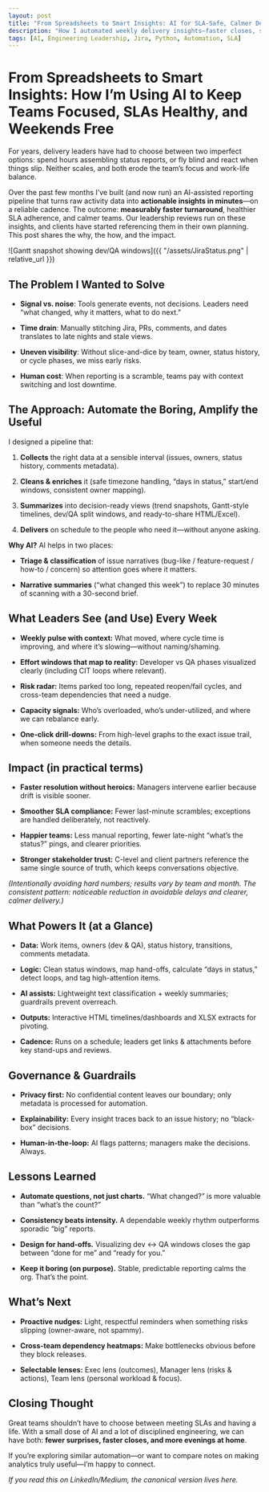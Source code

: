 ```yaml
---
layout: post
title: "From Spreadsheets to Smart Insights: AI for SLA-Safe, Calmer Delivery"
description: "How I automated weekly delivery insights—faster closes, steadier SLAs, and better work-life balance."
tags: [AI, Engineering Leadership, Jira, Python, Automation, SLA]
---
```


# From Spreadsheets to Smart Insights: How I’m Using AI to Keep Teams Focused, SLAs Healthy, and Weekends Free

For years, delivery leaders have had to choose between two imperfect options: spend hours assembling status reports, or fly blind and react when things slip. Neither scales, and both erode the team’s focus and work-life balance.

Over the past few months I’ve built (and now run) an AI-assisted reporting pipeline that turns raw activity data into **actionable insights in minutes**—on a reliable cadence. The outcome: **measurably faster turnaround**, healthier SLA adherence, and calmer teams. Our leadership reviews run on these insights, and clients have started referencing them in their own planning. This post shares the why, the how, and the impact.

![Gantt snapshot showing dev/QA windows]({{ "/assets/JiraStatus.png" | relative_url }})

## The Problem I Wanted to Solve

- **Signal vs. noise**: Tools generate events, not decisions. Leaders need “what changed, why it matters, what to do next.”

- **Time drain**: Manually stitching Jira, PRs, comments, and dates translates to late nights and stale views.

- **Uneven visibility**: Without slice-and-dice by team, owner, status history, or cycle phases, we miss early risks.

- **Human cost**: When reporting is a scramble, teams pay with context switching and lost downtime.

## The Approach: Automate the Boring, Amplify the Useful

I designed a pipeline that:

1. **Collects** the right data at a sensible interval (issues, owners, status history, comments metadata).

2. **Cleans & enriches** it (safe timezone handling, “days in status,” start/end windows, consistent owner mapping).

3. **Summarizes** into decision-ready views (trend snapshots, Gantt-style timelines, dev/QA split windows, and ready-to-share HTML/Excel).

4. **Delivers** on schedule to the people who need it—without anyone asking.

**Why AI?** AI helps in two places:

- **Triage & classification** of issue narratives (bug-like / feature-request / how-to / concern) so attention goes where it matters.

- **Narrative summaries** (“what changed this week”) to replace 30 minutes of scanning with a 30-second brief.

## What Leaders See (and Use) Every Week

- **Weekly pulse with context:** What moved, where cycle time is improving, and where it’s slowing—without naming/shaming.

- **Effort windows that map to reality:** Developer vs QA phases visualized clearly (including CIT loops where relevant).

- **Risk radar:** Items parked too long, repeated reopen/fail cycles, and cross-team dependencies that need a nudge.

- **Capacity signals:** Who’s overloaded, who’s under-utilized, and where we can rebalance early.

- **One-click drill-downs:** From high-level graphs to the exact issue trail, when someone needs the details.

## Impact (in practical terms)

- **Faster resolution without heroics:** Managers intervene earlier because drift is visible sooner.

- **Smoother SLA compliance:** Fewer last-minute scrambles; exceptions are handled deliberately, not reactively.

- **Happier teams:** Less manual reporting, fewer late-night “what’s the status?” pings, and clearer priorities.

- **Stronger stakeholder trust:** C-level and client partners reference the same single source of truth, which keeps conversations objective.

*(Intentionally avoiding hard numbers; results vary by team and month. The consistent pattern: noticeable reduction in avoidable delays and clearer, calmer delivery.)*

## What Powers It (at a Glance)

- **Data:** Work items, owners (dev & QA), status history, transitions, comments metadata.

- **Logic:** Clean status windows, map hand-offs, calculate “days in status,” detect loops, and tag high-attention items.

- **AI assists:** Lightweight text classification + weekly summaries; guardrails prevent overreach.

- **Outputs:** Interactive HTML timelines/dashboards and XLSX extracts for pivoting.

- **Cadence:** Runs on a schedule; leaders get links & attachments before key stand-ups and reviews.

## Governance & Guardrails

- **Privacy first:** No confidential content leaves our boundary; only metadata is processed for automation.

- **Explainability:** Every insight traces back to an issue history; no “black-box” decisions.

- **Human-in-the-loop:** AI flags patterns; managers make the decisions. Always.

## Lessons Learned

- **Automate questions, not just charts.** “What changed?” is more valuable than “what’s the count?”

- **Consistency beats intensity.** A dependable weekly rhythm outperforms sporadic “big” reports.

- **Design for hand-offs.** Visualizing dev ↔ QA windows closes the gap between “done for me” and “ready for you.”

- **Keep it boring (on purpose).** Stable, predictable reporting calms the org. That’s the point.

## What’s Next

- **Proactive nudges:** Light, respectful reminders when something risks slipping (owner-aware, not spammy).

- **Cross-team dependency heatmaps:** Make bottlenecks obvious before they block releases.

- **Selectable lenses:** Exec lens (outcomes), Manager lens (risks & actions), Team lens (personal workload & focus).

## Closing Thought

Great teams shouldn’t have to choose between meeting SLAs and having a life. With a small dose of AI and a lot of disciplined engineering, we can have both: **fewer surprises, faster closes, and more evenings at home**.

If you’re exploring similar automation—or want to compare notes on making analytics truly useful—I’m happy to connect.

*If you read this on LinkedIn/Medium, the canonical version lives here.*
